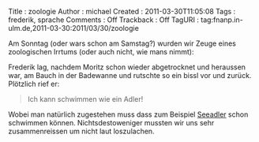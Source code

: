 Title     : zoologie
Author    : michael
Created   : 2011-03-30T11:05:08
Tags      : frederik, sprache
Comments  : Off
Trackback : Off
TagURI    : tag:fnanp.in-ulm.de,2011-03-30:2011/03/30/zoologie

Am Sonntag (oder wars schon am Samstag?) wurden wir Zeuge eines zoologischen
Irrtums (oder auch nicht, wie mans nimmt):

Frederik lag, nachdem Moritz schon wieder abgetrocknet und heraussen war, am
Bauch in der Badewanne und rutschte so ein bissl vor und zurück. Plötzlich
rief er:

> Ich kann schwimmen wie ein Adler!

Wobei man natürlich zugestehen muss dass zum Beispiel
[Seeadler](http://de.wikipedia.org/wiki/Seeadler_(Art)) schon schwimmen
können. Nichtsdestoweniger mussten wir uns sehr zusammenreissen um nicht laut
loszulachen.
